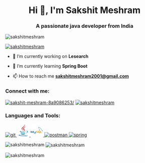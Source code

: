 <h1 align="center">Hi 👋, I'm Sakshit Meshram</h1>
<h3 align="center">A passionate java developer from India</h3>

<p align="left"> <img src="https://komarev.com/ghpvc/?username=sakshitmeshram&label=Profile%20views&color=0e75b6&style=flat" alt="sakshitmeshram" /> </p>

<p align="left"> <a href="https://github.com/ryo-ma/github-profile-trophy"><img src="https://github-profile-trophy.vercel.app/?username=sakshitmeshram" alt="sakshitmeshram" /></a> </p>

- 🔭 I’m currently working on **Lesearch**

- 🌱 I’m currently learning **Spring Boot**

- 📫 How to reach me **sakshitmeshram2001@gmail.com**

<h3 align="left">Connect with me:</h3>
<p align="left">
<a href="https://linkedin.com/in/sakshit-meshram-8a9086253/" target="blank"><img align="center" src="https://raw.githubusercontent.com/rahuldkjain/github-profile-readme-generator/master/src/images/icons/Social/linked-in-alt.svg" alt="sakshit-meshram-8a9086253/" height="30" width="40" /></a>
<a href="https://www.leetcode.com/sakshitmeshram" target="blank"><img align="center" src="https://raw.githubusercontent.com/rahuldkjain/github-profile-readme-generator/master/src/images/icons/Social/leet-code.svg" alt="sakshitmeshram" height="30" width="40" /></a>
</p>

<h3 align="left">Languages and Tools:</h3>
<p align="left"> <a href="https://git-scm.com/" target="_blank" rel="noreferrer"> <img src="https://www.vectorlogo.zone/logos/git-scm/git-scm-icon.svg" alt="git" width="40" height="40"/> </a> <a href="https://www.java.com" target="_blank" rel="noreferrer"> <img src="https://raw.githubusercontent.com/devicons/devicon/master/icons/java/java-original.svg" alt="java" width="40" height="40"/> </a> <a href="https://www.mysql.com/" target="_blank" rel="noreferrer"> <img src="https://raw.githubusercontent.com/devicons/devicon/master/icons/mysql/mysql-original-wordmark.svg" alt="mysql" width="40" height="40"/> </a> <a href="https://postman.com" target="_blank" rel="noreferrer"> <img src="https://www.vectorlogo.zone/logos/getpostman/getpostman-icon.svg" alt="postman" width="40" height="40"/> </a> <a href="https://spring.io/" target="_blank" rel="noreferrer"> <img src="https://www.vectorlogo.zone/logos/springio/springio-icon.svg" alt="spring" width="40" height="40"/> </a> </p>

<p><img align="left" src="https://github-readme-stats.vercel.app/api/top-langs?username=sakshitmeshram&show_icons=true&locale=en&layout=compact" alt="sakshitmeshram" /></p>

<p>&nbsp;<img align="center" src="https://github-readme-stats.vercel.app/api?username=sakshitmeshram&show_icons=true&locale=en" alt="sakshitmeshram" /></p>

<p><img align="center" src="https://github-readme-streak-stats.herokuapp.com/?user=sakshitmeshram&" alt="sakshitmeshram" /></p>
